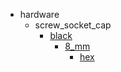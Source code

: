 * hardware
  * screw_socket_cap
    * [black](hardware/screw_socket_cap/black)
      * [8_mm](hardware/screw_socket_cap/black/8_mm)
        * [hex](hex)
